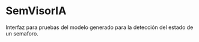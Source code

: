 # SemVisorIA
Interfaz para pruebas del modelo generado para la detección del estado de un semaforo. 
